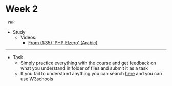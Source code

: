 # Week 2
     PHP
- Study 
    - Videos:
        - [From (1:35) 'PHP Elzero' (Arabic)](https://www.youtube.com/playlist?list=PLDoPjvoNmBAy41u35AqJUrI-H83DObUDq)

---
- Task
    - Simply practice everything with the course and get feedback on what you understand in folder of files and submit it as a task
    - If you fail to understand anything you can search [here](https://laracasts.com/series/php-for-beginners) and you can use W3schools 
        